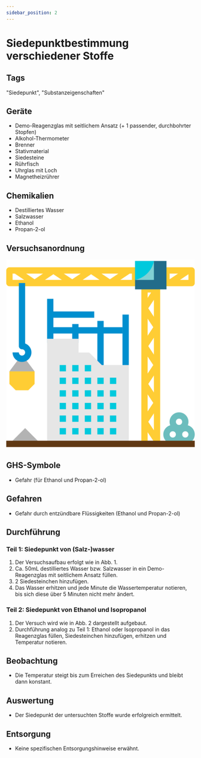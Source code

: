 ```yaml
---
sidebar_position: 2
---
```


# Siedepunktbestimmung verschiedener Stoffe

## Tags

"Siedepunkt", "Substanzeigenschaften"

## Geräte

- Demo-Reagenzglas mit seitlichem Ansatz (+ 1 passender, durchbohrter Stopfen)
- Alkohol-Thermometer
- Brenner
- Stativmaterial
- Siedesteine
- Rührfisch
- Uhrglas mit Loch
- Magnetheizrührer

## Chemikalien

- Destilliertes Wasser
- Salzwasser
- Ethanol
- Propan-2-ol

## Versuchsanordnung

![Versuchsanordnung](../assets/img/construction.svg)

## GHS-Symbole

- Gefahr (für Ethanol und Propan-2-ol)

## Gefahren

- Gefahr durch entzündbare Flüssigkeiten (Ethanol und Propan-2-ol)

## Durchführung

### Teil 1: Siedepunkt von (Salz-)wasser

1. Der Versuchsaufbau erfolgt wie in Abb. 1.
2. Ca. 50mL destilliertes Wasser bzw. Salzwasser in ein Demo-Reagenzglas mit
   seitlichem Ansatz füllen.
3. 2 Siedesteinchen hinzufügen.
4. Das Wasser erhitzen und jede Minute die Wassertemperatur notieren, bis sich
   diese über 5 Minuten nicht mehr ändert.

### Teil 2: Siedepunkt von Ethanol und Isopropanol

1. Der Versuch wird wie in Abb. 2 dargestellt aufgebaut.
2. Durchführung analog zu Teil 1: Ethanol oder Isopropanol in das Reagenzglas
   füllen, Siedesteinchen hinzufügen, erhitzen und Temperatur notieren.

## Beobachtung

- Die Temperatur steigt bis zum Erreichen des Siedepunkts und bleibt dann
  konstant.

## Auswertung

- Der Siedepunkt der untersuchten Stoffe wurde erfolgreich ermittelt.

## Entsorgung

- Keine spezifischen Entsorgungshinweise erwähnt.
